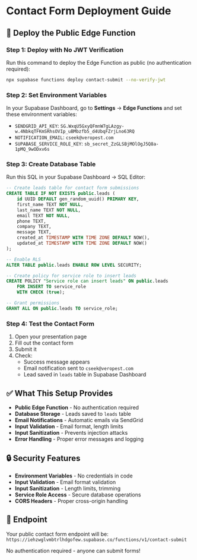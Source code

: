 # Contact Form Deployment Guide

## 🚀 Deploy the Public Edge Function

### Step 1: Deploy with No JWT Verification

Run this command to deploy the Edge Function as public (no authentication required):

```bash
npx supabase functions deploy contact-submit --no-verify-jwt
```

### Step 2: Set Environment Variables

In your Supabase Dashboard, go to **Settings** → **Edge Functions** and set these environment variables:

- `SENDGRID_API_KEY`: `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`
- `NOTIFICATION_EMAIL`: `cseek@veropest.com`
- `SUPABASE_SERVICE_ROLE_KEY`: `sb_secret_ZzGLSBjMOlOgJ5Q8a-1pMQ_9wODxv6s`

### Step 3: Create Database Table

Run this SQL in your Supabase Dashboard → SQL Editor:

```sql
-- Create leads table for contact form submissions
CREATE TABLE IF NOT EXISTS public.leads (
    id UUID DEFAULT gen_random_uuid() PRIMARY KEY,
    first_name TEXT NOT NULL,
    last_name TEXT NOT NULL,
    email TEXT NOT NULL,
    phone TEXT,
    company TEXT,
    message TEXT,
    created_at TIMESTAMP WITH TIME ZONE DEFAULT NOW(),
    updated_at TIMESTAMP WITH TIME ZONE DEFAULT NOW()
);

-- Enable RLS
ALTER TABLE public.leads ENABLE ROW LEVEL SECURITY;

-- Create policy for service role to insert leads
CREATE POLICY "Service role can insert leads" ON public.leads
    FOR INSERT TO service_role
    WITH CHECK (true);

-- Grant permissions
GRANT ALL ON public.leads TO service_role;
```

### Step 4: Test the Contact Form

1. Open your presentation page
2. Fill out the contact form
3. Submit it
4. Check:
   - Success message appears
   - Email notification sent to `cseek@veropest.com`
   - Lead saved in `leads` table in Supabase Dashboard

## ✅ What This Setup Provides

- **Public Edge Function** - No authentication required
- **Database Storage** - Leads saved to `leads` table
- **Email Notifications** - Automatic emails via SendGrid
- **Input Validation** - Email format, length limits
- **Input Sanitization** - Prevents injection attacks
- **Error Handling** - Proper error messages and logging

## 🔒 Security Features

- **Environment Variables** - No credentials in code
- **Input Validation** - Email format validation
- **Input Sanitization** - Length limits, trimming
- **Service Role Access** - Secure database operations
- **CORS Headers** - Proper cross-origin handling

## 🎯 Endpoint

Your public contact form endpoint will be:
`https://iehzwglvmbtrlhdgofew.supabase.co/functions/v1/contact-submit`

No authentication required - anyone can submit forms!
